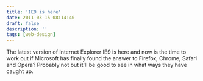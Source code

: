 ```yaml
---
title: 'IE9 is here'
date: 2011-03-15 08:14:40
draft: false
description: ''
tags: [web-design]
---
```


The latest version of Internet Explorer IE9 is here and now is the time to work out if Microsoft has finally found the answer to Firefox, Chrome, Safari and Opera? Probably not but it'll be good to see in what ways they have caught up.